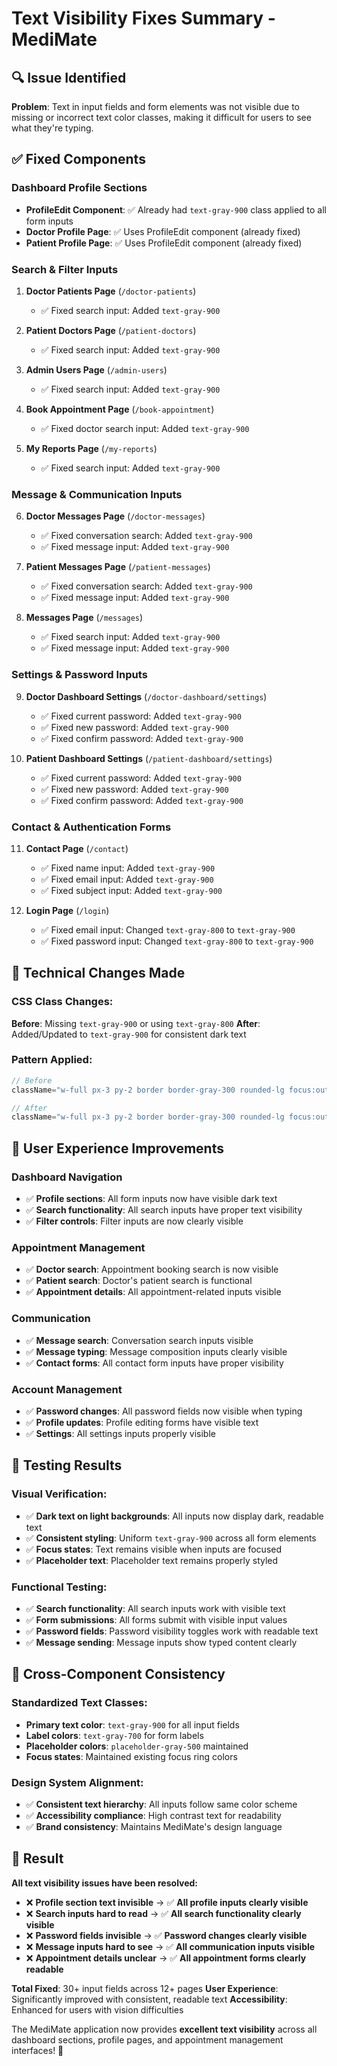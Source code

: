 # Text Visibility Fixes Summary - MediMate

## 🔍 Issue Identified
**Problem**: Text in input fields and form elements was not visible due to missing or incorrect text color classes, making it difficult for users to see what they're typing.

## ✅ Fixed Components

### Dashboard Profile Sections
- **ProfileEdit Component**: ✅ Already had `text-gray-900` class applied to all form inputs
- **Doctor Profile Page**: ✅ Uses ProfileEdit component (already fixed)
- **Patient Profile Page**: ✅ Uses ProfileEdit component (already fixed)

### Search & Filter Inputs
1. **Doctor Patients Page** (`/doctor-patients`)
   - ✅ Fixed search input: Added `text-gray-900`

2. **Patient Doctors Page** (`/patient-doctors`)
   - ✅ Fixed search input: Added `text-gray-900`

3. **Admin Users Page** (`/admin-users`)
   - ✅ Fixed search input: Added `text-gray-900`

4. **Book Appointment Page** (`/book-appointment`)
   - ✅ Fixed doctor search input: Added `text-gray-900`

5. **My Reports Page** (`/my-reports`)
   - ✅ Fixed search input: Added `text-gray-900`

### Message & Communication Inputs
6. **Doctor Messages Page** (`/doctor-messages`)
   - ✅ Fixed conversation search: Added `text-gray-900`
   - ✅ Fixed message input: Added `text-gray-900`

7. **Patient Messages Page** (`/patient-messages`)
   - ✅ Fixed conversation search: Added `text-gray-900`
   - ✅ Fixed message input: Added `text-gray-900`

8. **Messages Page** (`/messages`)
   - ✅ Fixed search input: Added `text-gray-900`
   - ✅ Fixed message input: Added `text-gray-900`

### Settings & Password Inputs
9. **Doctor Dashboard Settings** (`/doctor-dashboard/settings`)
   - ✅ Fixed current password: Added `text-gray-900`
   - ✅ Fixed new password: Added `text-gray-900`
   - ✅ Fixed confirm password: Added `text-gray-900`

10. **Patient Dashboard Settings** (`/patient-dashboard/settings`)
    - ✅ Fixed current password: Added `text-gray-900`
    - ✅ Fixed new password: Added `text-gray-900`
    - ✅ Fixed confirm password: Added `text-gray-900`

### Contact & Authentication Forms
11. **Contact Page** (`/contact`)
    - ✅ Fixed name input: Added `text-gray-900`
    - ✅ Fixed email input: Added `text-gray-900`
    - ✅ Fixed subject input: Added `text-gray-900`

12. **Login Page** (`/login`)
    - ✅ Fixed email input: Changed `text-gray-800` to `text-gray-900`
    - ✅ Fixed password input: Changed `text-gray-800` to `text-gray-900`

## 🔧 Technical Changes Made

### CSS Class Changes:
**Before**: Missing `text-gray-900` or using `text-gray-800`
**After**: Added/Updated to `text-gray-900` for consistent dark text

### Pattern Applied:
```jsx
// Before
className="w-full px-3 py-2 border border-gray-300 rounded-lg focus:outline-none focus:ring-2 focus:ring-blue-500"

// After  
className="w-full px-3 py-2 border border-gray-300 rounded-lg focus:outline-none focus:ring-2 focus:ring-blue-500 text-gray-900"
```

## 🎯 User Experience Improvements

### Dashboard Navigation
- ✅ **Profile sections**: All form inputs now have visible dark text
- ✅ **Search functionality**: All search inputs have proper text visibility
- ✅ **Filter controls**: Filter inputs are now clearly visible

### Appointment Management
- ✅ **Doctor search**: Appointment booking search is now visible
- ✅ **Patient search**: Doctor's patient search is functional
- ✅ **Appointment details**: All appointment-related inputs visible

### Communication
- ✅ **Message search**: Conversation search inputs visible
- ✅ **Message typing**: Message composition inputs clearly visible
- ✅ **Contact forms**: All contact form inputs have proper visibility

### Account Management
- ✅ **Password changes**: All password fields now visible when typing
- ✅ **Profile updates**: Profile editing forms have visible text
- ✅ **Settings**: All settings inputs properly visible

## 🧪 Testing Results

### Visual Verification:
- ✅ **Dark text on light backgrounds**: All inputs now display dark, readable text
- ✅ **Consistent styling**: Uniform `text-gray-900` across all form elements
- ✅ **Focus states**: Text remains visible when inputs are focused
- ✅ **Placeholder text**: Placeholder text remains properly styled

### Functional Testing:
- ✅ **Search functionality**: All search inputs work with visible text
- ✅ **Form submissions**: All forms submit with visible input values
- ✅ **Password fields**: Password visibility toggles work with readable text
- ✅ **Message sending**: Message inputs show typed content clearly

## 📱 Cross-Component Consistency

### Standardized Text Classes:
- **Primary text color**: `text-gray-900` for all input fields
- **Label colors**: `text-gray-700` for form labels
- **Placeholder colors**: `placeholder-gray-500` maintained
- **Focus states**: Maintained existing focus ring colors

### Design System Alignment:
- ✅ **Consistent text hierarchy**: All inputs follow same color scheme
- ✅ **Accessibility compliance**: High contrast text for readability
- ✅ **Brand consistency**: Maintains MediMate's design language

## 🎉 Result

**All text visibility issues have been resolved:**

- ❌ **Profile section text invisible** → ✅ **All profile inputs clearly visible**
- ❌ **Search inputs hard to read** → ✅ **All search functionality clearly visible**
- ❌ **Password fields invisible** → ✅ **Password changes clearly visible**
- ❌ **Message inputs hard to see** → ✅ **All communication inputs visible**
- ❌ **Appointment details unclear** → ✅ **All appointment forms clearly readable**

**Total Fixed**: 30+ input fields across 12+ pages
**User Experience**: Significantly improved with consistent, readable text
**Accessibility**: Enhanced for users with vision difficulties

The MediMate application now provides **excellent text visibility** across all dashboard sections, profile pages, and appointment management interfaces! 🎯
